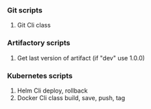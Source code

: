 ### Git scripts
1. Git Cli class

### Artifactory scripts
1. Get last version of artifact (if "dev" use 1.0.0)

### Kubernetes scripts
1. Helm Cli deploy, rollback
2. Docker Cli class build, save, push, tag
